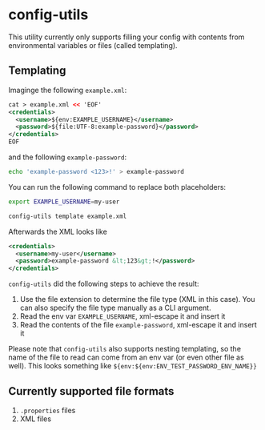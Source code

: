# config-utils

This utility currently only supports filling your config with contents from environmental variables or files (called templating).

## Templating

Imaginge the following `example.xml`:

```xml
cat > example.xml << 'EOF'
<credentials>
  <username>${env:EXAMPLE_USERNAME}</username>
  <password>${file:UTF-8:example-password}</password>
</credentials>
EOF
```

and the following `example-password`:

```bash
echo 'example-password <123>!' > example-password
```

You can run the following command to replace both placeholders:
```bash
export EXAMPLE_USERNAME=my-user

config-utils template example.xml
```

Afterwards the XML looks like

```xml
<credentials>
  <username>my-user</username>
  <password>example-password &lt;123&gt;!</password>
</credentials>
```

`config-utils` did the following steps to achieve the result:

1. Use the file extension to determine the file type (XML in this case). You can also specify the file type manually as a CLI argument.
2. Read the env var `EXAMPLE_USERNAME`, xml-escape it and insert it
3. Read the contents of the file `example-password`, xml-escape it and insert it

Please note that `config-utils` also supports nesting templating, so the name of the file to read can come from an env var (or even other file as well).
This looks something like `${env:${env:ENV_TEST_PASSWORD_ENV_NAME}}`

## Currently supported file formats

1. `.properties` files
2. XML files
